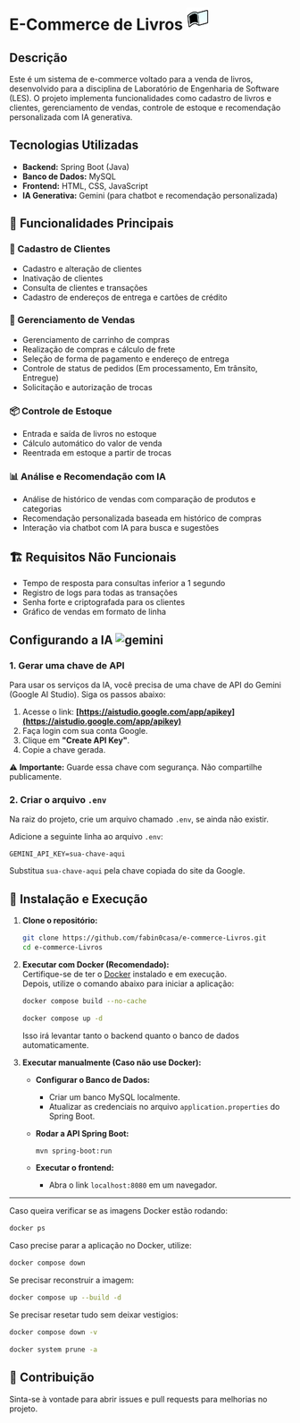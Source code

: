 # E-Commerce de Livros <img src="https://github.com/fabi0casa/e-commerce-Livros/blob/main/src/main/resources/static/img/icon.png" alt="sarajevo-logo" height="40">

## Descrição
Este é um sistema de e-commerce voltado para a venda de livros, desenvolvido para a disciplina de Laboratório de Engenharia de Software (LES). O projeto implementa funcionalidades como cadastro de livros e clientes, gerenciamento de vendas, controle de estoque e recomendação personalizada com IA generativa.

## Tecnologias Utilizadas
- **Backend:** Spring Boot (Java)
- **Banco de Dados:** MySQL
- **Frontend:** HTML, CSS, JavaScript
- **IA Generativa:** Gemini (para chatbot e recomendação personalizada)

## 📂 Funcionalidades Principais

### 👤 Cadastro de Clientes
- Cadastro e alteração de clientes
- Inativação de clientes
- Consulta de clientes e transações
- Cadastro de endereços de entrega e cartões de crédito

### 🛒 Gerenciamento de Vendas
- Gerenciamento de carrinho de compras
- Realização de compras e cálculo de frete
- Seleção de forma de pagamento e endereço de entrega
- Controle de status de pedidos (Em processamento, Em trânsito, Entregue)
- Solicitação e autorização de trocas

### 📦 Controle de Estoque
- Entrada e saída de livros no estoque
- Cálculo automático do valor de venda
- Reentrada em estoque a partir de trocas

### 📊 Análise e Recomendação com IA
- Análise de histórico de vendas com comparação de produtos e categorias
- Recomendação personalizada baseada em histórico de compras
- Interação via chatbot com IA para busca e sugestões

## 🏗 Requisitos Não Funcionais
- Tempo de resposta para consultas inferior a 1 segundo
- Registro de logs para todas as transações
- Senha forte e criptografada para os clientes
- Gráfico de vendas em formato de linha

<!-- 
## ✅ Deploy
- Foi feito um Deploy no site Render, acessível pelo seguinte link
- ### [les-livraria.onrender.com](https://les-livraria.onrender.com)
-->

## Configurando a IA <img src="https://github.com/user-attachments/assets/3eed2fac-edbf-41bf-9798-324dbf74b264" alt="gemini" height="35">

### 1. Gerar uma chave de API

Para usar os serviços da IA, você precisa de uma chave de API do Gemini (Google AI Studio). Siga os passos abaixo:

1. Acesse o link: **[https://aistudio.google.com/app/apikey](https://aistudio.google.com/app/apikey)**
2. Faça login com sua conta Google.
3. Clique em **"Create API Key"**.
4. Copie a chave gerada.

⚠️ **Importante:** Guarde essa chave com segurança. Não compartilhe publicamente.

### 2. Criar o arquivo `.env`

Na raiz do projeto, crie um arquivo chamado `.env`, se ainda não existir.

Adicione a seguinte linha ao arquivo `.env`:

```env
GEMINI_API_KEY=sua-chave-aqui
```
Substitua `sua-chave-aqui` pela chave copiada do site da Google.

## 🔧 Instalação e Execução

1. **Clone o repositório:**  
   ```sh
   git clone https://github.com/fabin0casa/e-commerce-Livros.git
   cd e-commerce-Livros
   ```

2. **Executar com Docker (Recomendado):**  
   Certifique-se de ter o [Docker](https://www.docker.com/) instalado e em execução.  
   Depois, utilize o comando abaixo para iniciar a aplicação:
   ```sh
   docker compose build --no-cache
   ```
   ```sh
   docker compose up -d
   ```
   Isso irá levantar tanto o backend quanto o banco de dados automaticamente.  

4. **Executar manualmente (Caso não use Docker):**  

   - **Configurar o Banco de Dados:**  
     - Criar um banco MySQL localmente.  
     - Atualizar as credenciais no arquivo `application.properties` do Spring Boot.  

   - **Rodar a API Spring Boot:**  
     ```sh
     mvn spring-boot:run
     ```

   - **Executar o frontend:**  
     - Abra o link `localhost:8080` em um navegador.  

---

Caso queira verificar se as imagens Docker estão rodando:  
```sh
docker ps
```

Caso precise parar a aplicação no Docker, utilize:  
```sh
docker compose down
```

Se precisar reconstruir a imagem:  
```sh
docker compose up --build -d
```

Se precisar resetar tudo sem deixar vestigios:  
```sh
docker compose down -v
```
```sh
docker system prune -a
```

## 📌 Contribuição
Sinta-se à vontade para abrir issues e pull requests para melhorias no projeto.


